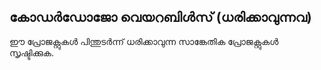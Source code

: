 ## കോഡർഡോജോ വെയറബിൾസ് (ധരിക്കാവുന്നവ)

ഈ പ്രോജക്റ്റുകൾ പിന്തുടർന്ന് ധരിക്കാവുന്ന സാങ്കേതിക പ്രോജക്റ്റുകൾ സൃഷ്ടിക്കുക.